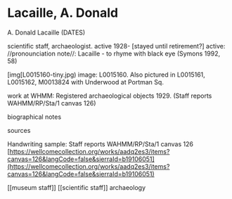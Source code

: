 # Lacaille, A. Donald

A. Donald Lacaille \(DATES\)

scientific staff, archaeologist. active 1928- \[stayed until retirement?\] active: //pronounciation note//: Lacaille - to rhyme with black eye \(Symons 1992, 58\)

\[img\[L0015160-tiny.jpg\) image: L0015160. Also pictured in L0015161, L0015162, M0013824 with Underwood at Portman Sq.

work at WHMM: Registered archaeological objects 1929. \(Staff reports WAHMM/RP/Sta/1 canvas 126\)

biographical notes

sources

Handwriting sample: Staff reports WAHMM/RP/Sta/1 canvas 126 [https://wellcomecollection.org/works/aadq2es3/items?canvas=126&langCode=false&sierraId=b19106051](https://wellcomecollection.org/works/aadq2es3/items?canvas=126&langCode=false&sierraId=b19106051)

\[\[museum staff\]\] \[\[scientific staff\]\] archaeology

